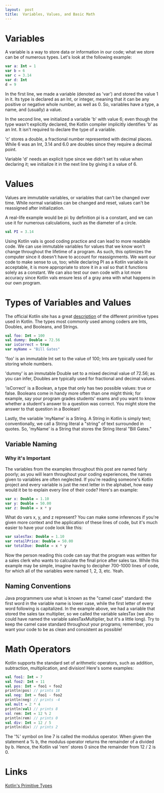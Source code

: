 ```yaml
---
layout:  post
title:  Variables, Values, and Basic Math
---
```


# Variables

A variable is a way to store data or information in our code; what we store can be of numerous types.  Let's look at the following example:

```kotlin
var a: Int = 1
var b = 6 
var c = 3.14
var d: Int
d = 9
```

In the first line, we made a variable (denoted as 'var') and stored the value 1 in it.  Its type is declared as an Int, or integer, meaning that it can be any positive or negative whole number, as well as 0.  So, variables have a type, a name, and (usually) a value.

In the second line, we initialized a variable 'b' with value 6; even though the type wasn't explicitly declared, the Kotlin compiler implicitly identifies 'b' as an Int.  It isn't required to declare the type of a variable.

'c' stores a double, a fractional number represented with decimal places.  While 6 was an Int, 3.14 and 6.0 are doubles since they require a decimal point.

Variable 'd' needs an explicit type since we didn't set its value when declaring it; we initialize it in the next line by giving it a value of 6.

# Values

Values are immutable variables, or variables that can't be changed over time.  While normal variables can be changed and reset, values can't be reassigned after initialization.

A real-life example would be pi:  by definition pi is a constant, and we can use it for numerous calculations, such as the diameter of a circle.

```kotlin
val PI = 3.14
```

Using Kotlin vals is good coding practice and can lead to more readable code.  We can use immutable variables for values that we know won't change throughout the lifetime of a program.  As such, this optimizes the computer since it doesn't have to account for reassignments.  We want our code to make sense to us, too; while declaring PI as a Kotlin variable is acceptable, it is more appropriate to store it in a val so that it functions solely as a constant.  We can also test our own code with a lot more accuracy since Kotlin vals ensure less of a gray area with what happens in our own program.

<!--- might add more later -->

# Types of Variables and Values

The official Kotlin site has a great [description](https://kotlinlang.org/docs/reference/basic-types.html) of the different primitive types used in Kotlin.  The types most commonly used among coders are Ints, Doubles, and Booleans, and Strings.

```kotlin
val foo: Int = 100
val dummy: Double = 72.56
var isCorrect = true
var myName = "Bill Gates"
```

'foo' is an immutable Int set to the value of 100; Ints are typically used for storing whole numbers.

'dummy' is an immutable Double set to a mixed decimal value of 72.56; as you can infer, Doubles are typically used for fractional and decimal values.

'isCorrect' is a Boolean, a type that only has two possible values:  true or false.  Booleans come in handy more often than one might think; for example, say your program grades students' exams and you want to know whether a student's answer to a question was correct.  You might store the answer to that question in a Boolean!

Lastly, the variable 'myName' is a String.  A String in Kotlin is simply text; conventionally, we call a String literal a "string" of text surrounded in quotes.  So, 'myName' is a String that stores the String literal "Bill Gates."

## Variable Naming

### Why it's Important

The variables from the examples throughout this post are named fairly poorly; as you will learn throughout your coding experiences, the names given to variables are often neglected.  If you're reading someone's Kotlin project and every variable is just the next letter in the alphabet, how easy would it be to explain every line of their code?  Here's an example:

```kotlin
var x: Double = 1.10
var y: Double = 50.00
var z: Double = x * y
```

What do vars x, y, and z represent?  You can make some inferences if you're given more context and the application of these lines of code, but it's much easier to have your code look like this:

```kotlin
var salesTax: Double = 1.10
var retailPrice: Double = 50.00
var totalDue: Double = x * y
```

Now the person reading this code can say that the program was written for a sales clerk who wants to calculate the final price after sales tax.  While this example may be simple, imagine having to decipher 700-1000 lines of code, for which all of the variables were named 1, 2, 3, etc. Yeah.

## Naming Conventions

Java programmers use what is known as the "camel case" standard:  the first word in the variable name is lower case, while the first letter of every word following is capitalized.  In the example above, we had a variable that stored the sales tax multiplier, so we called the variable salesTax (we also could have named the variable salesTaxMultiplier, but it's a little long).  Try to keep the camel case standard throughout your programs; remember, you want your code to be as clean and consistent as possible!

# Math Operators

Kotlin supports the standard set of arithmetic operators, such as addition, subtraction, multiplication, and division!  Here's some examples:

```kotlin
val foo1: Int = 7
val foo2: Int = 11
val pos: Int = foo1 + foo2
println(pos) // prints 18
val neg: Int = foo1 - foo2
println(neg) // prints -4
val mult = 2 * 4
println(val) // prints 8
val rem: Int = 12 % 2
println(rem) // prints 0
val div: Int = 12 / 5
println(div) // prints 2
```

The '%' symbol on line 7 is called the modulus operator.  When given the statement a % b, the modulus operator returns the remainder of a divided by b.  Hence, the Kotlin val 'rem' stores 0 since the remainder from 12 / 2 is 0.

# Links

[Kotlin's Primitive Types](https://kotlinlang.org/docs/reference/basic-types.html)
